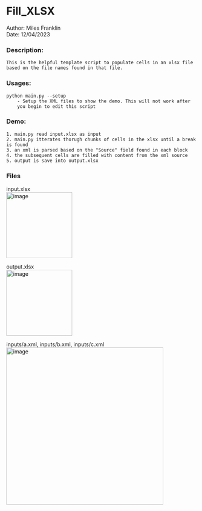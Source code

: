 # Fill_XLSX

Author: Miles Franklin<br>
Date:   12/04/2023<br>

### Description:
    This is the helpful template script to populate cells in an xlsx file
    based on the file names found in that file.

### Usages:
    python main.py --setup
        - Setup the XML files to show the demo. This will not work after 
        you begin to edit this script

### Demo:
    1. main.py read input.xlsx as input
    2. main.py itterates thorugh chunks of cells in the xlsx until a break is found
    3. an xml is parsed based on the "Source" field found in each block
    4. the subsequent cells are filled with content from the xml source
    5. output is save into output.xlsx 

### Files

input.xlsx<br>
<img width="174" alt="image" src="https://github.com/miles-franklin/Fill_XLSX/assets/101350365/afe49ab9-29d8-42ae-a682-b2c9a622d89e">

output.xlsx<br>
<img width="174" alt="image" src="https://github.com/miles-franklin/Fill_XLSX/assets/101350365/2f6ac4c4-f263-41d5-9135-0bd2364aab39">

inputs/a.xml, inputs/b.xml, inputs/c.xml<br>
<img width="415" alt="image" src="https://github.com/miles-franklin/Fill_XLSX/assets/101350365/f4329f4b-ac54-490c-85e2-9df9ab07b467">
